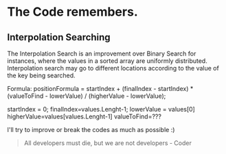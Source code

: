 # The Code remembers.
## Interpolation Searching
The Interpolation Search is an improvement over Binary Search for instances, where the values in a sorted array are uniformly distributed. 
Interpolation search may go to different locations according to the value of the key being searched.

Formula: positionFormula = startIndex + (finalIndex - startIndex) * (valueToFind - lowerValue) / (higherValue - lowerValue);

startIndex = 0;
finalIndex=values.Lenght-1;
lowerValue = values[0]
higherValue=values[values.Lenght-1]
valueToFind=???

I'll try to improve or break the codes as much as possible :)

> All developers must die, but we are not developers - Coder